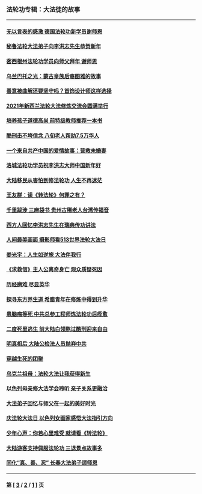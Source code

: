 ### 法轮功专辑：大法徒的故事
---
#### [无以言表的感激 德国法轮功新学员谢师恩](../../pages/nf1147481/n13543790.md?05060430) 
#### [秘鲁法轮大法弟子向李洪志先生恭贺新年](../../pages/nf1147481/n13540182.md?05060430) 
#### [密西根州法轮功学员向师父拜年 谢师恩](../../pages/nf1147481/n13538183.md?05060430) 
#### [乌兰巴托之光：蒙古皇族后裔图雅的故事](../../pages/nf1147481/n13155759.md?05060430) 
#### [善意被曲解还要坚守吗？首饰设计师这样选择](../../pages/nf1147481/n13077575.md?05060430) 
#### [2021年新西兰法轮大法修炼交流会圆满举行](../../pages/nf1147481/n13033149.md?05060430) 
#### [培养孩子道德高尚 前特级教师推荐一本书](../../pages/nf1147481/n12938640.md?05060430) 
#### [酷刑击不垮信念 八旬老人帮助7.5万华人](../../pages/nf1147481/n12880712.md?05060430) 
#### [一个来自共产中国的爱情故事：营救未婚妻](../../pages/nf1147481/n12778386.md?05060430) 
#### [洛城法轮功学员祝李洪志大师中国新年好](../../pages/nf1147481/n12724685.md?05060430) 
#### [大陆移民从害怕到修法轮功 人生不再迷茫](../../pages/nf1147481/n12414325.md?05060430) 
#### [王友群：读《转法轮》何罪之有？](../../pages/nf1147481/n12408647.md?05060430) 
#### [千里跋涉 三麻袋书 贵州古稀老人台湾传福音](../../pages/nf1147481/n12198750.md?05060430) 
#### [西方人回忆李洪志先生在瑞典传功讲法](../../pages/nf1147481/n12099607.md?05060430) 
#### [人间最美画面 摄影师看513世界法轮大法日](../../pages/nf1147481/n12094118.md?05060430) 
#### [姜光宇：人生如逆旅 大法伴我行](../../pages/nf1147481/n12088664.md?05060430) 
#### [《求救信》主人公离奇身亡 观众质疑死因](../../pages/nf1147481/n11845215.md?05060430) 
#### [历经磨难 尽显英华](../../pages/nf1147481/n11723297.md?05060430) 
#### [探寻东方养生道 希腊青年在修炼中得到升华](../../pages/nf1147481/n11494502.md?05060430) 
#### [患脑瘤等死 中共总参工程师炼法轮功后痊愈](../../pages/nf1147481/n11466682.md?05060430) 
#### [二度死里逃生 前大陆白领熬过酷刑迎来自由](../../pages/nf1147481/n11368594.md?05060430) 
#### [明真相后 大陆公检法人员抛弃中共](../../pages/nf1147481/n11358618.md?05060430) 
#### [穿越生死的团聚](../../pages/nf1147481/n11258922.md?05060430) 
#### [乌克兰祖母：法轮大法让我获得新生](../../pages/nf1147481/n11269457.md?05060430) 
#### [以色列母亲修大法学会聆听 亲子关系更融洽](../../pages/nf1147481/n11268195.md?05060430) 
#### [大法弟子回忆与师父在一起的美好时光](../../pages/nf1147481/n11267759.md?05060430) 
#### [庆法轮大法日 以色列女画家感悟大法指引方向](../../pages/nf1147481/n11267735.md?05060430) 
#### [少年心声：你若心里难受 就请看《转法轮》](../../pages/nf1147481/n11267496.md?05060430) 
#### [大陆游客支持佩服法轮功 三退景点故事多](../../pages/nf1147481/n11267378.md?05060430) 
#### [同化“真、善、忍” 长春大法弟子颂师恩](../../pages/nf1147481/n11266497.md?05060430) 

---
#### 第 [ [3](./3.md?05060430) / [2](./2.md?05060430) / [1](./1.md?05060430) ] 页
